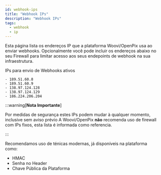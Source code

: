 ```yaml
---
id: webhook-ips
title: "Webhook IPs"
description: "Webhook IPs"
tags:
  - webhook
  - ip
---
```


Esta página lista os endereços IP que a plataforma Woovi/OpenPix usa ao enviar webhooks. Opcionalmente você pode incluir os endereços abaixo no seu Firewall para limitar acesso aos seus endepoints de webhook na sua infraestrutura. 


IPs para envio de Webhooks ativos
```
- 189.51.60.8
- 189.51.60.9
- 138.97.124.128
- 138.97.124.129
- 186.224.206.204
```


:::warning[**Nota Importante**]

Por medidas de segurança estes IPs podem mudar à qualquer momento, inclusive sem aviso prévio
A Woovi/OpenPix **não** recomenda uso de firewall com IPs fixos, esta lista é informada como referencia. 

:::

Recomendamos uso de ténicas modernas, já disponíveis na plataforma como:

- HMAC
- Senha no Header
- Chave Pública da Plataforma

